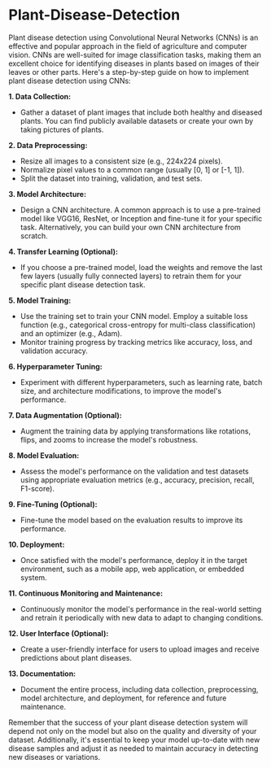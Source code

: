 # Plant-Disease-Detection

Plant disease detection using Convolutional Neural Networks (CNNs) is an effective and popular approach in the field of agriculture and computer vision. CNNs are well-suited for image classification tasks, making them an excellent choice for identifying diseases in plants based on images of their leaves or other parts. Here's a step-by-step guide on how to implement plant disease detection using CNNs:

**1. Data Collection:**
   - Gather a dataset of plant images that include both healthy and diseased plants. You can find publicly available datasets or create your own by taking pictures of plants.

**2. Data Preprocessing:**
   - Resize all images to a consistent size (e.g., 224x224 pixels).
   - Normalize pixel values to a common range (usually [0, 1] or [-1, 1]).
   - Split the dataset into training, validation, and test sets.

**3. Model Architecture:**
   - Design a CNN architecture. A common approach is to use a pre-trained model like VGG16, ResNet, or Inception and fine-tune it for your specific task. Alternatively, you can build your own CNN architecture from scratch.

**4. Transfer Learning (Optional):**
   - If you choose a pre-trained model, load the weights and remove the last few layers (usually fully connected layers) to retrain them for your specific plant disease detection task.

**5. Model Training:**
   - Use the training set to train your CNN model. Employ a suitable loss function (e.g., categorical cross-entropy for multi-class classification) and an optimizer (e.g., Adam).
   - Monitor training progress by tracking metrics like accuracy, loss, and validation accuracy.

**6. Hyperparameter Tuning:**
   - Experiment with different hyperparameters, such as learning rate, batch size, and architecture modifications, to improve the model's performance.

**7. Data Augmentation (Optional):**
   - Augment the training data by applying transformations like rotations, flips, and zooms to increase the model's robustness.

**8. Model Evaluation:**
   - Assess the model's performance on the validation and test datasets using appropriate evaluation metrics (e.g., accuracy, precision, recall, F1-score).

**9. Fine-Tuning (Optional):**
   - Fine-tune the model based on the evaluation results to improve its performance.

**10. Deployment:**
   - Once satisfied with the model's performance, deploy it in the target environment, such as a mobile app, web application, or embedded system.

**11. Continuous Monitoring and Maintenance:**
   - Continuously monitor the model's performance in the real-world setting and retrain it periodically with new data to adapt to changing conditions.

**12. User Interface (Optional):**
   - Create a user-friendly interface for users to upload images and receive predictions about plant diseases.

**13. Documentation:**
   - Document the entire process, including data collection, preprocessing, model architecture, and deployment, for reference and future maintenance.

Remember that the success of your plant disease detection system will depend not only on the model but also on the quality and diversity of your dataset. Additionally, it's essential to keep your model up-to-date with new disease samples and adjust it as needed to maintain accuracy in detecting new diseases or variations.
